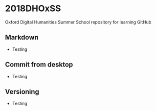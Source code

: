 # 2018DHOxSS
Oxford Digital Humanities Summer School repository for learning GitHub

## Markdown
* Testing

## Commit from desktop
* Testing 

## Versioning
* Testing

